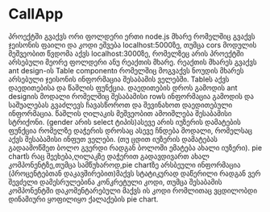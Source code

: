# CallApp
პროექტში გვაქვს ორი ფოლდერი ერთი node.js მხარე რომელშიც გვაქვს ჯეისონის ფაილი და კოდი ეშვება localhost:5000ზე,
თუმცა cors მოდულის მეშვეობით წვდომა აქვს localhost:3000ზე, რომელზეც არის პროექტში არსებული მეორე ფოლდერი ანუ რეაქთის მხარე.
რეაქთის მხარეს გვაქვს ant design-ის Table componentი რომელშიც მოგვაქვს ნოუდის მხარეს არსებული ჯეისონის ინფორმაცია შესაბამის ველებში.
Tableს აქვს დაედითებისა და წაშლის ფუნქცია.
დაედითების დროს გამოდის ant designის მოდალი რომელშიც შესაბამისი rowს ინფორმაცია გამოდის და საშუალებას გვაძლევს ჩავასწოროთ და შევინახოთ დაედითებული ინფორმაცია.
წაშლის ღილაკის მეშვეობით ამოიშლება შესაბამისი სტრიქონი.
(gender არის select ტიპის)ასევე არის იუზერის დამატების ფუნქცია რომელზე დაჭერის დროსაც ასევე ჩნდება მოდალი, რომელსაც აქვს შესაბამისი ინფუთ ველები.
(თუ ცდით იუზერის დამატებას გადაამოწმეთ ბოლო გვერდი რადგან ბოლოში ემატება ახალი იუზერი).
pie chartს რაც შეეხება,ღილაკზე დაჭერით გადავდივართ ახალ კომპონენტზე,თუმცა სამწუხაროდ,pie chartზე არსბეული ინფორმაცია
(პროცენტებთან დაკავშირებით)მაქვს სტატიკურად დაწერილი რადგან ვერ შევძელი დამესრულებინა კონკრეტული კოდი,
თუმცა შესაბამის კომპონენტში დაკომენტარებული მაქვს ის კოდი რომლითაც ვცდილობდი დინამიური ყოფილიყო ქალაქების pie chart.


